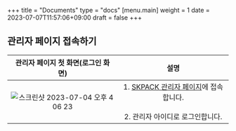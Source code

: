 +++
title = "Documents"
type = "docs"
[menu.main]
weight = 1
date = 2023-07-07T11:57:06+09:00
draft = false
+++

## 관리자 페이지 접속하기

|                      관리자 페이지 첫 화면(로그인 화면)                       |                                                설명                                                 |
|:---------------------------------------------------------------:|:-------------------------------------------------------------------------------------------------:|
| <img alt="스크린샷 2023-07-04 오후 4 06 23" src="/login.png"> | 1. [SKPACK 관리자 페이지](https://skpack.co.kr/admin/auth/login)에 접속 합니다.<br/><br/> 2. 관리자 아이디로 로그인합니다. |

